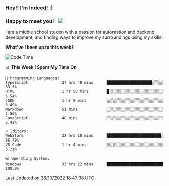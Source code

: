 ### Hey!! I'm Indeed! :) 

### Happy to meet you! &nbsp; ![](https://visitor-badge.glitch.me/badge?page_id=Indeedornot.Indeedornot)

I am a middle school studen with a passion for automation and backend development, and finding ways to improve my surroundings using my skills!

**What've I been up to this week?** 

<!--START_SECTION:waka-->
![Code Time](http://img.shields.io/badge/Code%20Time-526%20hrs-blue)

📊 **This Week I Spent My Time On** 

```text
💬 Programming Languages: 
TypeScript               27 hrs 48 mins      ████████████████████░░░░░   83.3% 
HTML                     1 hr 50 mins        █░░░░░░░░░░░░░░░░░░░░░░░░   5.54% 
JSON                     1 hr 9 mins         ░░░░░░░░░░░░░░░░░░░░░░░░░   3.49% 
Markdown                 51 mins             ░░░░░░░░░░░░░░░░░░░░░░░░░   2.56% 
JavaScript               48 mins             ░░░░░░░░░░░░░░░░░░░░░░░░░   2.42%

🔥 Editors: 
WebStorm                 32 hrs 18 mins      ████████████████████████░   96.79% 
VS Code                  1 hr 4 mins         ░░░░░░░░░░░░░░░░░░░░░░░░░   3.21%

💻 Operating System: 
Windows                  33 hrs 22 mins      █████████████████████████   100.0%

```


 Last Updated on 26/10/2022 18:47:38 UTC
<!--END_SECTION:waka-->

